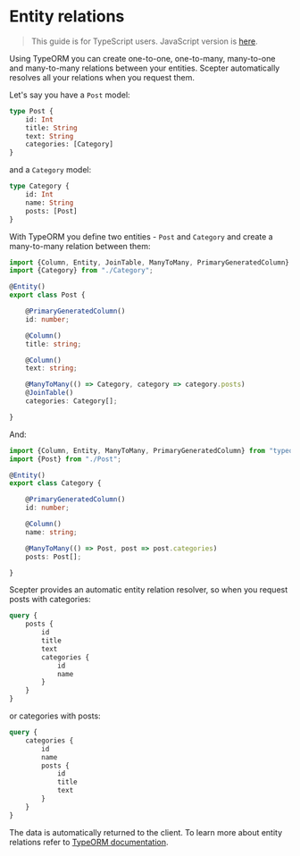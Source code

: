 # Entity relations

> This guide is for TypeScript users. JavaScript version is [here](../javascript/entity-relations.md).

Using TypeORM you can create one-to-one, one-to-many, many-to-one and many-to-many relations between your entities.
Scepter automatically resolves all your relations when you request them. 

Let's say you have a `Post` model:

```graphql
type Post {
    id: Int
    title: String
    text: String
    categories: [Category]
}
```

and a `Category` model:

```graphql
type Category {
    id: Int
    name: String
    posts: [Post]
}
```

With TypeORM you define two entities - `Post` and `Category` and create a many-to-many relation between them:

```typescript
import {Column, Entity, JoinTable, ManyToMany, PrimaryGeneratedColumn} from "typeorm";
import {Category} from "./Category";

@Entity()
export class Post {

    @PrimaryGeneratedColumn()
    id: number;

    @Column()
    title: string;

    @Column()
    text: string;

    @ManyToMany(() => Category, category => category.posts)
    @JoinTable()
    categories: Category[];

}
```

And:

```typescript
import {Column, Entity, ManyToMany, PrimaryGeneratedColumn} from "typeorm";
import {Post} from "./Post";

@Entity()
export class Category {

    @PrimaryGeneratedColumn()
    id: number;

    @Column()
    name: string;

    @ManyToMany(() => Post, post => post.categories)
    posts: Post[];

}
```

Scepter provides an automatic entity relation resolver, 
so when you request posts with categories:

```graphql
query {
    posts {
        id
        title
        text
        categories {
            id
            name
        }
    }
}
```

or categories with posts:

```graphql
query {
    categories {
        id
        name
        posts {
            id
            title
            text
        }
    }
}
```

The data is automatically returned to the client. To learn more about entity relations refer to [TypeORM documentation](http://typeorm.io/#/relations).